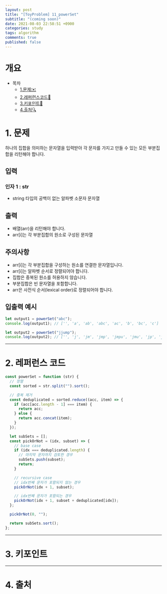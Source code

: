 ```yaml
---
layout: post
title: "[ToyProblem] 11_powerSet"
subtitle: "(coming soon)"
date: 2021-08-03 22:58:51 +0900
categories: study
tags: algorithm
comments: true
published: false
---
```


# 개요

- 목차
  - [1.문제✉️](#1.문제)
  - [2.레퍼런스코드🔖](#2.레퍼런스코드)
  - [3.키포인트🔐](#3.키포인트🔑)
  - [4.출처🔍](#4.출처🔍)

# 1. 문제

하나의 집합을 의미하는 문자열을 입력받아 각 문자를 가지고 만들 수 있는 모든 부분집합을 리턴해야 합니다.

## 입력

### 인자 1 : str

- string 타입의 공백이 없는 알파벳 소문자 문자열

## 출력

- 배열(arr)을 리턴해야 합니다.
- arr[i]는 각 부분집합의 원소로 구성된 문자열

## 주의사항

- arr[i]는 각 부분집합을 구성하는 원소를 연결한 문자열입니다.
- arr[i]는 알파벳 순서로 정렬되어야 합니다.
- 집합은 중복된 원소를 허용하지 않습니다.
- 부분집합은 빈 문자열을 포함합니다.
- arr은 사전식 순서(lexical order)로 정렬되어야 합니다.

## 입출력 예시

```javascript
let output1 = powerSet("abc");
console.log(output1); // ['', 'a', 'ab', 'abc', 'ac', 'b', 'bc', 'c']

let output2 = powerSet("jjump");
console.log(output2); // ['', 'j', 'jm', 'jmp', 'jmpu', 'jmu', 'jp', 'jpu', 'ju', 'm', 'mp', 'mpu', 'mu', 'p', 'pu', 'u']
```

---

# 2. 레퍼런스 코드

```javascript
const powerSet = function (str) {
  // 정렬
  const sorted = str.split("").sort();

  // 중복 제거
  const deduplicated = sorted.reduce((acc, item) => {
    if (acc[acc.length - 1] === item) {
      return acc;
    } else {
      return acc.concat(item);
    }
  });

  let subSets = [];
  const pickOrNot = (idx, subset) => {
    // base case
    if (idx === deduplicated.length) {
      // 마지막 문자까지 검토한 경우
      subSets.push(subset);
      return;
    }

    // recursive case
    // idx번째 문자가 포함되지 않는 경우
    pickOrNot(idx + 1, subset);

    // idx번째 문자가 포함되는 경우
    pickOrNot(idx + 1, subset + deduplicated[idx]);
  };

  pickOrNot(0, "");

  return subSets.sort();
};
```

---

# 3. 키포인트

---

# 4. 출처

